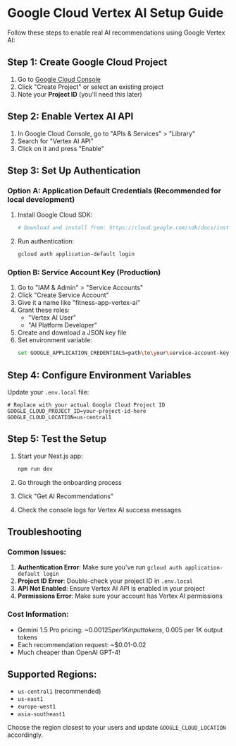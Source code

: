 # Google Cloud Vertex AI Setup Guide

Follow these steps to enable real AI recommendations using Google Vertex AI:

## Step 1: Create Google Cloud Project

1. Go to [Google Cloud Console](https://console.cloud.google.com/)
2. Click "Create Project" or select an existing project
3. Note your **Project ID** (you'll need this later)

## Step 2: Enable Vertex AI API

1. In Google Cloud Console, go to "APIs & Services" > "Library"
2. Search for "Vertex AI API"
3. Click on it and press "Enable"

## Step 3: Set Up Authentication

### Option A: Application Default Credentials (Recommended for local development)

1. Install Google Cloud SDK:
   ```bash
   # Download and install from: https://cloud.google.com/sdk/docs/install
   ```

2. Run authentication:
   ```bash
   gcloud auth application-default login
   ```

### Option B: Service Account Key (Production)

1. Go to "IAM & Admin" > "Service Accounts"
2. Click "Create Service Account"
3. Give it a name like "fitness-app-vertex-ai"
4. Grant these roles:
   - "Vertex AI User"
   - "AI Platform Developer"
5. Create and download a JSON key file
6. Set environment variable:
   ```bash
   set GOOGLE_APPLICATION_CREDENTIALS=path\to\your\service-account-key.json
   ```

## Step 4: Configure Environment Variables

Update your `.env.local` file:

```env
# Replace with your actual Google Cloud Project ID
GOOGLE_CLOUD_PROJECT_ID=your-project-id-here
GOOGLE_CLOUD_LOCATION=us-central1
```

## Step 5: Test the Setup

1. Start your Next.js app:
   ```bash
   npm run dev
   ```

2. Go through the onboarding process
3. Click "Get AI Recommendations"
4. Check the console logs for Vertex AI success messages

## Troubleshooting

### Common Issues:

1. **Authentication Error**: Make sure you've run `gcloud auth application-default login`
2. **Project ID Error**: Double-check your project ID in `.env.local`
3. **API Not Enabled**: Ensure Vertex AI API is enabled in your project
4. **Permissions Error**: Make sure your account has Vertex AI permissions

### Cost Information:

- Gemini 1.5 Pro pricing: ~$0.00125 per 1K input tokens, ~$0.005 per 1K output tokens
- Each recommendation request: ~$0.01-0.02
- Much cheaper than OpenAI GPT-4!

## Supported Regions:

- `us-central1` (recommended)
- `us-east1`
- `europe-west1`
- `asia-southeast1`

Choose the region closest to your users and update `GOOGLE_CLOUD_LOCATION` accordingly.
